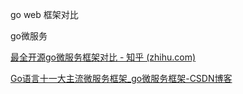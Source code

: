 go web 框架对比

go微服务

[最全开源go微服务框架对比 - 知乎 (zhihu.com)](https://zhuanlan.zhihu.com/p/488233067)

[Go语言十一大主流微服务框架_go微服务框架-CSDN博客](https://blog.csdn.net/qq2942713658/article/details/112721577)